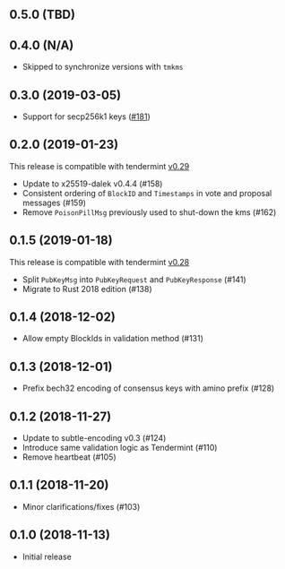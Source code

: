 ## 0.5.0 (TBD)

## 0.4.0 (N/A)

- Skipped to synchronize versions with `tmkms`

## 0.3.0 (2019-03-05)

- Support for secp256k1 keys ([#181])

## 0.2.0 (2019-01-23)

This release is compatible with tendermint [v0.29]

- Update to x25519-dalek v0.4.4 (#158)
- Consistent ordering of `BlockID` and `Timestamps` in vote and proposal messages (#159)
- Remove `PoisonPillMsg` previously used to shut-down the kms (#162)

[v0.29]: https://github.com/tendermint/tendermint/blob/master/CHANGELOG.md#v0290

## 0.1.5 (2019-01-18)

This release is compatible with tendermint [v0.28]

- Split `PubKeyMsg` into `PubKeyRequest` and `PubKeyResponse` (#141)
- Migrate to Rust 2018 edition (#138)

[v0.28]: https://github.com/tendermint/tendermint/blob/master/CHANGELOG.md#v0280
 
## 0.1.4 (2018-12-02)

- Allow empty BlockIds in validation method (#131)

## 0.1.3 (2018-12-01)

- Prefix bech32 encoding of consensus keys with amino prefix (#128)

## 0.1.2 (2018-11-27)

- Update to subtle-encoding v0.3 (#124)
- Introduce same validation logic as Tendermint (#110)
- Remove heartbeat (#105)

## 0.1.1 (2018-11-20)

- Minor clarifications/fixes (#103)

## 0.1.0 (2018-11-13)

- Initial release

[#181]: https://github.com/tendermint/kms/pull/181
